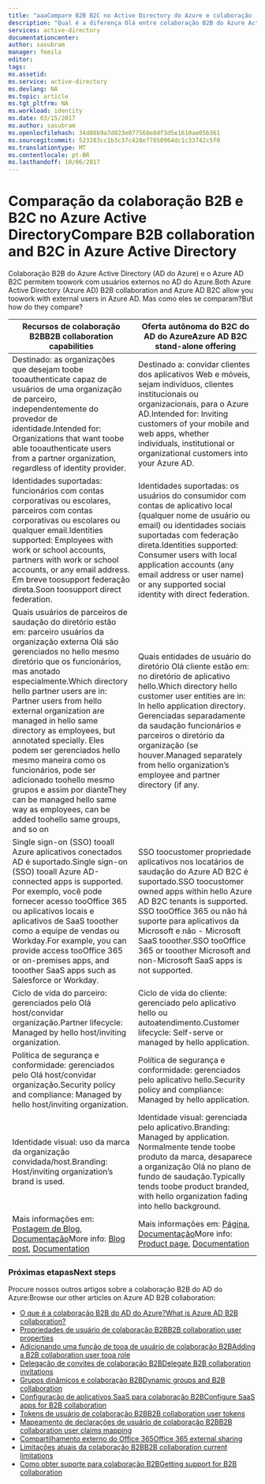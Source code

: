 ```yaml
---
title: "aaaCompare B2B B2C no Active Directory do Azure e colaboração | Microsoft Docs"
description: "Qual é a diferença Olá entre colaboração B2B do Azure Active Directory e Azure AD B2C?"
services: active-directory
documentationcenter: 
author: sasubram
manager: femila
editor: 
tags: 
ms.assetid: 
ms.service: active-directory
ms.devlang: NA
ms.topic: article
ms.tgt_pltfrm: NA
ms.workload: identity
ms.date: 03/15/2017
ms.author: sasubram
ms.openlocfilehash: 34d88b9a7d023e077568e8df3d5e1610ae05b361
ms.sourcegitcommit: 523283cc1b3c37c428e77850964dc1c33742c5f0
ms.translationtype: MT
ms.contentlocale: pt-BR
ms.lasthandoff: 10/06/2017
---
```

# <a name="compare-b2b-collaboration-and-b2c-in-azure-active-directory"></a><span data-ttu-id="aab82-103">Comparação da colaboração B2B e B2C no Azure Active Directory</span><span class="sxs-lookup"><span data-stu-id="aab82-103">Compare B2B collaboration and B2C in Azure Active Directory</span></span>

<span data-ttu-id="aab82-104">Colaboração B2B do Azure Active Directory (AD do Azure) e o Azure AD B2C permitem toowork com usuários externos no AD do Azure.</span><span class="sxs-lookup"><span data-stu-id="aab82-104">Both Azure Active Directory (Azure AD) B2B collaboration and Azure AD B2C allow you toowork with external users in Azure AD.</span></span> <span data-ttu-id="aab82-105">Mas como eles se comparam?</span><span class="sxs-lookup"><span data-stu-id="aab82-105">But how do they compare?</span></span>


<span data-ttu-id="aab82-106">Recursos de colaboração B2B</span><span class="sxs-lookup"><span data-stu-id="aab82-106">B2B collaboration capabilities</span></span> |     <span data-ttu-id="aab82-107">Oferta autônoma do B2C do AD do Azure</span><span class="sxs-lookup"><span data-stu-id="aab82-107">Azure AD B2C stand-alone offering</span></span>
-------- | --------
<span data-ttu-id="aab82-108">Destinado: as organizações que desejam toobe tooauthenticate capaz de usuários de uma organização de parceiro, independentemente do provedor de identidade.</span><span class="sxs-lookup"><span data-stu-id="aab82-108">Intended for: Organizations that want toobe able tooauthenticate users from a partner organization, regardless of identity provider.</span></span> | <span data-ttu-id="aab82-109">Destinado a: convidar clientes dos aplicativos Web e móveis, sejam indivíduos, clientes institucionais ou organizacionais, para o Azure AD.</span><span class="sxs-lookup"><span data-stu-id="aab82-109">Intended for: Inviting customers of your mobile and web apps, whether individuals, institutional or organizational customers into your Azure AD.</span></span>
<span data-ttu-id="aab82-110">Identidades suportadas: funcionários com contas corporativas ou escolares, parceiros com contas corporativas ou escolares ou qualquer email.</span><span class="sxs-lookup"><span data-stu-id="aab82-110">Identities supported: Employees with work or school accounts, partners with work or school accounts, or any email address.</span></span> <span data-ttu-id="aab82-111">Em breve toosupport federação direta.</span><span class="sxs-lookup"><span data-stu-id="aab82-111">Soon toosupport direct federation.</span></span>  | <span data-ttu-id="aab82-112">Identidades suportadas: os usuários do consumidor com contas de aplicativo local (qualquer nome de usuário ou email) ou identidades sociais suportadas com federação direta.</span><span class="sxs-lookup"><span data-stu-id="aab82-112">Identities supported: Consumer users with local application accounts (any email address or user name) or any supported social identity with direct federation.</span></span>
<span data-ttu-id="aab82-113">Quais usuários de parceiros de saudação do diretório estão em: parceiro usuários da organização externa Olá são gerenciados no hello mesmo diretório que os funcionários, mas anotado especialmente.</span><span class="sxs-lookup"><span data-stu-id="aab82-113">Which directory hello partner users are in: Partner users from hello external organization are managed in hello same directory as employees, but annotated specially.</span></span> <span data-ttu-id="aab82-114">Eles podem ser gerenciados hello mesmo maneira como os funcionários, pode ser adicionado toohello mesmo grupos e assim por diante</span><span class="sxs-lookup"><span data-stu-id="aab82-114">They can be managed hello same way as employees, can be added toohello same groups, and so on</span></span>  | <span data-ttu-id="aab82-115">Quais entidades de usuário do diretório Olá cliente estão em: no diretório de aplicativo hello.</span><span class="sxs-lookup"><span data-stu-id="aab82-115">Which directory hello customer user entities are in: In hello application directory.</span></span> <span data-ttu-id="aab82-116">Gerenciadas separadamente da saudação funcionários e parceiros o diretório da organização (se houver.</span><span class="sxs-lookup"><span data-stu-id="aab82-116">Managed separately from hello organization’s employee and partner directory (if any.</span></span>
<span data-ttu-id="aab82-117">Single sign-on (SSO) tooall Azure aplicativos conectados AD é suportado.</span><span class="sxs-lookup"><span data-stu-id="aab82-117">Single sign-on (SSO) tooall Azure AD-connected apps is supported.</span></span> <span data-ttu-id="aab82-118">Por exemplo, você pode fornecer acesso tooOffice 365 ou aplicativos locais e aplicativos de SaaS tooother como a equipe de vendas ou Workday.</span><span class="sxs-lookup"><span data-stu-id="aab82-118">For example, you can provide access tooOffice 365 or on-premises apps, and tooother SaaS apps such as Salesforce or Workday.</span></span>  |  <span data-ttu-id="aab82-119">SSO toocustomer propriedade aplicativos nos locatários de saudação do Azure AD B2C é suportado.</span><span class="sxs-lookup"><span data-stu-id="aab82-119">SSO toocustomer owned apps within hello Azure AD B2C tenants is supported.</span></span> <span data-ttu-id="aab82-120">SSO tooOffice 365 ou não há suporte para aplicativos da Microsoft e não - Microsoft SaaS tooother.</span><span class="sxs-lookup"><span data-stu-id="aab82-120">SSO tooOffice 365 or tooother Microsoft and non-Microsoft SaaS apps is not supported.</span></span>
<span data-ttu-id="aab82-121">Ciclo de vida do parceiro: gerenciados pelo Olá host/convidar organização.</span><span class="sxs-lookup"><span data-stu-id="aab82-121">Partner lifecycle: Managed by hello host/inviting organization.</span></span>  | <span data-ttu-id="aab82-122">Ciclo de vida do cliente: gerenciado pelo aplicativo hello ou autoatendimento.</span><span class="sxs-lookup"><span data-stu-id="aab82-122">Customer lifecycle: Self-serve or managed by hello application.</span></span>
<span data-ttu-id="aab82-123">Política de segurança e conformidade: gerenciados pelo Olá host/convidar organização.</span><span class="sxs-lookup"><span data-stu-id="aab82-123">Security policy and compliance: Managed by hello host/inviting organization.</span></span>  | <span data-ttu-id="aab82-124">Política de segurança e conformidade: gerenciados pelo aplicativo hello.</span><span class="sxs-lookup"><span data-stu-id="aab82-124">Security policy and compliance: Managed by hello application.</span></span>
<span data-ttu-id="aab82-125">Identidade visual: uso da marca da organização convidada/host.</span><span class="sxs-lookup"><span data-stu-id="aab82-125">Branding: Host/inviting organization’s brand is used.</span></span>  |    <span data-ttu-id="aab82-126">Identidade visual: gerenciada pelo aplicativo.</span><span class="sxs-lookup"><span data-stu-id="aab82-126">Branding: Managed by application.</span></span> <span data-ttu-id="aab82-127">Normalmente tende toobe produto da marca, desaparece a organização Olá no plano de fundo de saudação.</span><span class="sxs-lookup"><span data-stu-id="aab82-127">Typically tends toobe product branded, with hello organization fading into hello background.</span></span>
<span data-ttu-id="aab82-128">Mais informações em: [Postagem de Blog](https://blogs.technet.microsoft.com/enterprisemobility/2017/02/01/azure-ad-b2b-new-updates-make-cross-business-collab-easy/), [Documentação](https://docs.microsoft.com/en-us/azure/active-directory/active-directory-b2b-what-is-azure-ad-b2b)</span><span class="sxs-lookup"><span data-stu-id="aab82-128">More info: [Blog post](https://blogs.technet.microsoft.com/enterprisemobility/2017/02/01/azure-ad-b2b-new-updates-make-cross-business-collab-easy/), [Documentation](https://docs.microsoft.com/en-us/azure/active-directory/active-directory-b2b-what-is-azure-ad-b2b)</span></span>  | <span data-ttu-id="aab82-129">Mais informações em: [Página](https://azure.microsoft.com/en-us/services/active-directory-b2c/), [Documentação](https://docs.microsoft.com/en-us/azure/active-directory-b2c/)</span><span class="sxs-lookup"><span data-stu-id="aab82-129">More info: [Product page](https://azure.microsoft.com/en-us/services/active-directory-b2c/), [Documentation](https://docs.microsoft.com/en-us/azure/active-directory-b2c/)</span></span>


### <a name="next-steps"></a><span data-ttu-id="aab82-130">Próximas etapas</span><span class="sxs-lookup"><span data-stu-id="aab82-130">Next steps</span></span>

<span data-ttu-id="aab82-131">Procure nossos outros artigos sobre a colaboração B2B do AD do Azure:</span><span class="sxs-lookup"><span data-stu-id="aab82-131">Browse our other articles on Azure AD B2B collaboration:</span></span>

* [<span data-ttu-id="aab82-132">O que é a colaboração B2B do AD do Azure?</span><span class="sxs-lookup"><span data-stu-id="aab82-132">What is Azure AD B2B collaboration?</span></span>](active-directory-b2b-what-is-azure-ad-b2b.md)
* [<span data-ttu-id="aab82-133">Propriedades de usuário de colaboração B2B</span><span class="sxs-lookup"><span data-stu-id="aab82-133">B2B collaboration user properties</span></span>](active-directory-b2b-user-properties.md)
* [<span data-ttu-id="aab82-134">Adicionando uma função de tooa de usuário de colaboração B2B</span><span class="sxs-lookup"><span data-stu-id="aab82-134">Adding a B2B collaboration user tooa role</span></span>](active-directory-b2b-add-guest-to-role.md)
* [<span data-ttu-id="aab82-135">Delegação de convites de colaboração B2B</span><span class="sxs-lookup"><span data-stu-id="aab82-135">Delegate B2B collaboration invitations</span></span>](active-directory-b2b-delegate-invitations.md)
* [<span data-ttu-id="aab82-136">Grupos dinâmicos e colaboração B2B</span><span class="sxs-lookup"><span data-stu-id="aab82-136">Dynamic groups and B2B collaboration</span></span>](active-directory-b2b-dynamic-groups.md)
* [<span data-ttu-id="aab82-137">Configuração de aplicativos SaaS para colaboração B2B</span><span class="sxs-lookup"><span data-stu-id="aab82-137">Configure SaaS apps for B2B collaboration</span></span>](active-directory-b2b-configure-saas-apps.md)
* [<span data-ttu-id="aab82-138">Tokens de usuário de colaboração B2B</span><span class="sxs-lookup"><span data-stu-id="aab82-138">B2B collaboration user tokens</span></span>](active-directory-b2b-user-token.md)
* [<span data-ttu-id="aab82-139">Mapeamento de declarações de usuário de colaboração B2B</span><span class="sxs-lookup"><span data-stu-id="aab82-139">B2B collaboration user claims mapping</span></span>](active-directory-b2b-claims-mapping.md)
* [<span data-ttu-id="aab82-140">Compartilhamento externo do Office 365</span><span class="sxs-lookup"><span data-stu-id="aab82-140">Office 365 external sharing</span></span>](active-directory-b2b-o365-external-user.md)
* [<span data-ttu-id="aab82-141">Limitações atuais da colaboração B2B</span><span class="sxs-lookup"><span data-stu-id="aab82-141">B2B collaboration current limitations</span></span>](active-directory-b2b-current-limitations.md)
* [<span data-ttu-id="aab82-142">Como obter suporte para colaboração B2B</span><span class="sxs-lookup"><span data-stu-id="aab82-142">Getting support for B2B collaboration</span></span>](active-directory-b2b-support.md)
